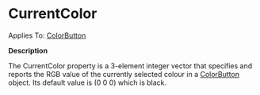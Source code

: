 



<h1 class="heading"><span class="name">CurrentColor</span></h1>

Applies To: [ColorButton](./colorbutton.md)


**Description**



The CurrentColor property is a 3-element integer vector that specifies and reports the RGB value of the currently selected colour in a [ColorButton](./colorbutton.md) object. Its default value is (0 0 0) which is black.



